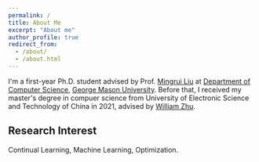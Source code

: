 ```yaml
---
permalink: /
title: About Me
excerpt: "About me"
author_profile: true
redirect_from: 
  - /about/
  - /about.html
---
```


I'm a first-year Ph.D. student advised by Prof. [Mingrui Liu](https://mingrliu.github.io/) at [Department of Computer Science](https://cs.gmu.edu/), [George Mason University](https://www.gmu.edu/). Before that, I received my master's degree in compuer science from University of Electronic Science and Technology of China in 2021, advised by [William Zhu](https://scholar.google.com/citations?user=GIwXoWAAAAAJ&hl=zh-CN).


Research Interest
------
Continual Learning, Machine Learning, Optimization.


